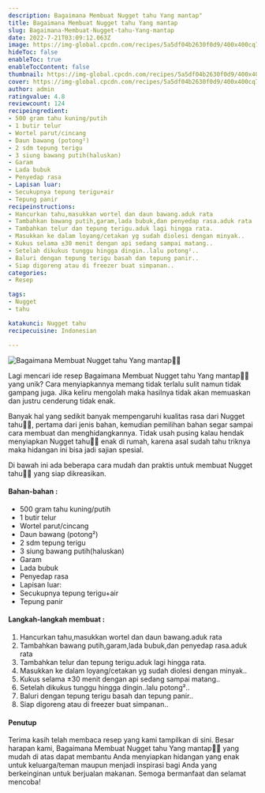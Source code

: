 ```yaml
---
description: Bagaimana Membuat Nugget tahu Yang mantap"
title: Bagaimana Membuat Nugget tahu Yang mantap
slug: Bagaimana-Membuat-Nugget-tahu-Yang-mantap
date: 2022-7-21T03:09:12.063Z
image: https://img-global.cpcdn.com/recipes/5a5df04b2630f0d9/400x400cq70/photo.jpg
hideToc: false
enableToc: true
enableTocContent: false
thumbnail: https://img-global.cpcdn.com/recipes/5a5df04b2630f0d9/400x400cq70/photo.jpg
cover: https://img-global.cpcdn.com/recipes/5a5df04b2630f0d9/400x400cq70/photo.jpg
author: admin
ratingvalue: 4.8
reviewcount: 124
recipeingredient:
- 500 gram tahu kuning/putih
- 1 butir telur
- Wortel parut/cincang
- Daun bawang (potong²)
- 2 sdm tepung terigu
- 3 siung bawang putih(haluskan)
- Garam
- Lada bubuk
- Penyedap rasa
- Lapisan luar:
- Secukupnya tepung terigu+air
- Tepung panir
recipeinstructions:
- Hancurkan tahu,masukkan wortel dan daun bawang.aduk rata
- Tambahkan bawang putih,garam,lada bubuk,dan penyedap rasa.aduk rata
- Tambahkan telur dan tepung terigu.aduk lagi hingga rata.
- Masukkan ke dalam loyang/cetakan yg sudah diolesi dengan minyak..
- Kukus selama ±30 menit dengan api sedang sampai matang..
- Setelah dikukus tunggu hingga dingin..lalu potong²..
- Baluri dengan tepung terigu basah dan tepung panir..
- Siap digoreng atau di freezer buat simpanan..
categories:
- Resep

tags:
- Nugget
- tahu

katakunci: Nugget tahu
recipecuisine: Indonesian

---
```


![Bagaimana Membuat Nugget tahu Yang mantap👩‍🍳](https://img-global.cpcdn.com/recipes/5a5df04b2630f0d9/400x400cq70/photo.jpg)

Lagi mencari ide resep Bagaimana Membuat Nugget tahu Yang mantap👩‍🍳 yang unik? Cara menyiapkannya memang tidak terlalu sulit namun tidak gampang juga. Jika keliru mengolah maka hasilnya tidak akan memuaskan dan justru cenderung tidak enak.

Banyak hal yang sedikit banyak mempengaruhi kualitas rasa dari Nugget tahu👩‍🍳, pertama dari jenis bahan, kemudian pemilihan bahan segar sampai cara membuat dan menghidangkannya. Tidak usah pusing kalau hendak menyiapkan Nugget tahu👩‍🍳 enak di rumah, karena asal sudah tahu triknya maka hidangan ini bisa jadi sajian spesial.

Di bawah ini ada beberapa cara mudah dan praktis untuk membuat Nugget tahu👩‍🍳 yang siap dikreasikan.

<!--inarticleads1-->

#### Bahan-bahan :

- 500 gram tahu kuning/putih
- 1 butir telur
- Wortel parut/cincang
- Daun bawang (potong²)
- 2 sdm tepung terigu
- 3 siung bawang putih(haluskan)
- Garam
- Lada bubuk
- Penyedap rasa
- Lapisan luar:
- Secukupnya tepung terigu+air
- Tepung panir

<!--inarticleads2-->

#### Langkah-langkah membuat :

1. Hancurkan tahu,masukkan wortel dan daun bawang.aduk rata
1. Tambahkan bawang putih,garam,lada bubuk,dan penyedap rasa.aduk rata
1. Tambahkan telur dan tepung terigu.aduk lagi hingga rata.
1. Masukkan ke dalam loyang/cetakan yg sudah diolesi dengan minyak..
1. Kukus selama ±30 menit dengan api sedang sampai matang..
1. Setelah dikukus tunggu hingga dingin..lalu potong²..
1. Baluri dengan tepung terigu basah dan tepung panir..
1. Siap digoreng atau di freezer buat simpanan..

#### Penutup

Terima kasih telah membaca resep yang kami tampilkan di sini. Besar harapan kami, Bagaimana Membuat Nugget tahu Yang mantap👩‍🍳 yang mudah di atas dapat membantu Anda menyiapkan hidangan yang enak untuk keluarga/teman maupun menjadi inspirasi bagi Anda yang berkeinginan untuk berjualan makanan. Semoga bermanfaat dan selamat mencoba!